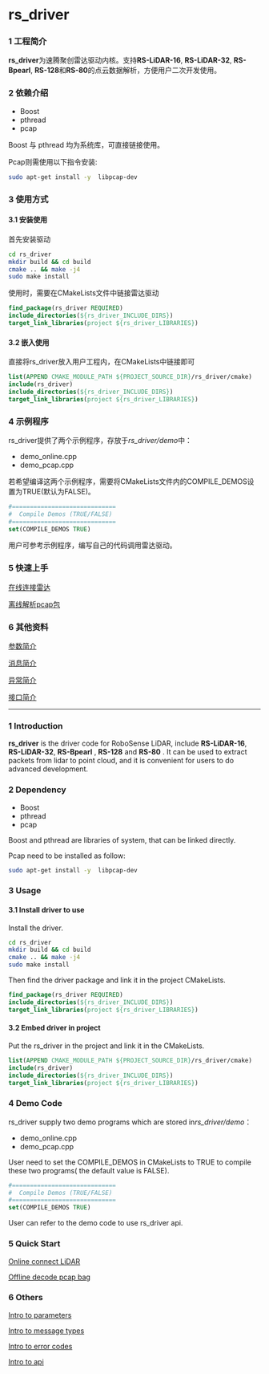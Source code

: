 # **rs_driver** 

### 1 工程简介
  **rs_driver**为速腾聚创雷达驱动内核。支持**RS-LiDAR-16**, **RS-LiDAR-32**, **RS-Bpearl**, **RS-128**和**RS-80**的点云数据解析，方便用户二次开发使用。



### 2 依赖介绍

- Boost
- pthread
- pcap

Boost 与 pthread 均为系统库，可直接链接使用。 

Pcap则需使用以下指令安装:

```sh
sudo apt-get install -y  libpcap-dev
```



### 3 使用方式

#### 3.1 安装使用

首先安装驱动

```sh
cd rs_driver
mkdir build && cd build
cmake .. && make -j4
sudo make install
```

使用时，需要在CMakeLists文件中链接雷达驱动

```cmake
find_package(rs_driver REQUIRED)
include_directories(${rs_driver_INCLUDE_DIRS})
target_link_libraries(project ${rs_driver_LIBRARIES})
```

#### 3.2 嵌入使用

直接将rs_driver放入用户工程内，在CMakeLists中链接即可

```cmake
list(APPEND CMAKE_MODULE_PATH ${PROJECT_SOURCE_DIR}/rs_driver/cmake)
include(rs_driver)
include_directories(${rs_driver_INCLUDE_DIRS})
target_link_libraries(project ${rs_driver_LIBRARIES})
```



### 4 示例程序

rs_driver提供了两个示例程序，存放于*rs_driver/demo*中：

- demo_online.cpp
- demo_pcap.cpp

若希望编译这两个示例程序，需要将CMakeLists文件内的COMPILE_DEMOS设置为TRUE(默认为FALSE)。

```cmake
#=============================
#  Compile Demos (TRUE/FALSE)
#=============================
set(COMPILE_DEMOS TRUE)
```

用户可参考示例程序，编写自己的代码调用雷达驱动。



### 5 快速上手

[在线连接雷达](doc/howto/how_to_online_use_driver.md)

[离线解析pcap包](doc/howto/how_to_offline_decode_pcap.md)



### 6 其他资料

[参数简介](doc/intro/parameter_intro.md)

[消息简介](doc/intro/message_intro.md)

[异常简介](doc/intro/errcode_intro.md)

[接口简介](doc/intro/api_intro.md)







---



### 1 Introduction

  **rs_driver** is the driver code for RoboSense LiDAR,  include **RS-LiDAR-16**, **RS-LiDAR-32**, **RS-Bpearl** ,  **RS-128** and **RS-80** . It can be used to extract packets from lidar to point cloud, and it is convenient for users to do advanced development.



### 2 Dependency 

- Boost
- pthread
- pcap

Boost and pthread are libraries of system, that can be linked directly. 

Pcap need to be installed as follow:

```sh
sudo apt-get install -y  libpcap-dev
```



### 3 Usage

#### 3.1 Install driver to use

Install the driver.

```sh
cd rs_driver
mkdir build && cd build
cmake .. && make -j4
sudo make install
```

Then find the driver package and link it in the project CMakeLists.

```cmake
find_package(rs_driver REQUIRED)
include_directories(${rs_driver_INCLUDE_DIRS})
target_link_libraries(project ${rs_driver_LIBRARIES})
```

#### 3.2 Embed driver in project

Put the rs_driver in the project and link it in the CMakeLists.

```cmake
list(APPEND CMAKE_MODULE_PATH ${PROJECT_SOURCE_DIR}/rs_driver/cmake)
include(rs_driver)
include_directories(${rs_driver_INCLUDE_DIRS})
target_link_libraries(project ${rs_driver_LIBRARIES})
```



### 4 Demo Code

rs_driver supply two demo programs which are stored in*rs_driver/demo*：

- demo_online.cpp
- demo_pcap.cpp

User need to set the COMPILE_DEMOS in CMakeLists to TRUE to compile these two programs( the default value is FALSE).

```cmake
#=============================
#  Compile Demos (TRUE/FALSE)
#=============================
set(COMPILE_DEMOS TRUE)
```

User can refer to the demo code to use rs_driver api.



### 5 Quick Start

[Online connect LiDAR](doc/howto/how_to_online_use_driver.md)

[Offline decode pcap bag](doc/howto/how_to_offline_decode_pcap.md)



### 6 Others

[Intro to parameters](doc/intro/parameter_intro.md)

[Intro to message types](doc/intro/message_intro.md)

[Intro to error codes](doc/intro/errcode_intro.md)

[Intro to api](doc/intro/api_intro.md)









